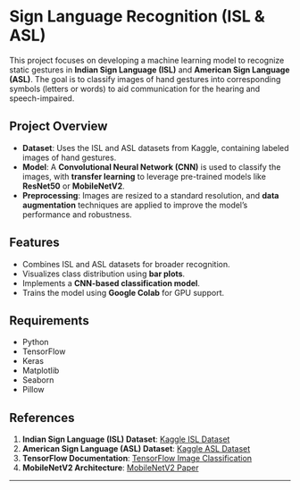 # Sign Language Recognition (ISL & ASL)

This project focuses on developing a machine learning model to recognize static gestures in **Indian Sign Language (ISL)** and **American Sign Language (ASL)**. The goal is to classify images of hand gestures into corresponding symbols (letters or words) to aid communication for the hearing and speech-impaired.

## Project Overview

- **Dataset**: Uses the ISL and ASL datasets from Kaggle, containing labeled images of hand gestures.
- **Model**: A **Convolutional Neural Network (CNN)** is used to classify the images, with **transfer learning** to leverage pre-trained models like **ResNet50** or **MobileNetV2**.
- **Preprocessing**: Images are resized to a standard resolution, and **data augmentation** techniques are applied to improve the model’s performance and robustness.

## Features

- Combines ISL and ASL datasets for broader recognition.
- Visualizes class distribution using **bar plots**.
- Implements a **CNN-based classification model**.
- Trains the model using **Google Colab** for GPU support.

## Requirements

- Python
- TensorFlow
- Keras
- Matplotlib
- Seaborn
- Pillow

## References

1. **Indian Sign Language (ISL) Dataset**: [Kaggle ISL Dataset](https://www.kaggle.com/datasets/prathumarikeri/indian-sign-language-isl)
2. **American Sign Language (ASL) Dataset**: [Kaggle ASL Dataset](https://www.kaggle.com/datasets/prathumarikeri/american-sign-language-09az)
3. **TensorFlow Documentation**: [TensorFlow Image Classification](https://www.tensorflow.org/)
4. **MobileNetV2 Architecture**: [MobileNetV2 Paper](https://arxiv.org/abs/1801.04381)
---
